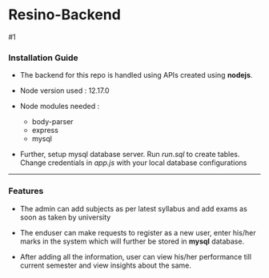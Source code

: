 # Resino-Backend
#1
### Installation Guide

* The backend for this repo is handled using APIs created using **nodejs**.

* Node version used : 12.17.0
	
* Node modules needed :
	- body-parser
	- express
	- mysql

* Further, setup mysql database server. Run *run.sql* to create tables. Change credentials in *app.js* with your local database configurations
 
---

### Features

* The admin can add subjects as per latest syllabus and add exams as soon as taken by university

* The enduser can make requests to register as a new user, enter his/her marks in the system which will further be stored in **mysql** database.

* After adding all the information, user can view his/her performance till current semester and view insights about the same.

